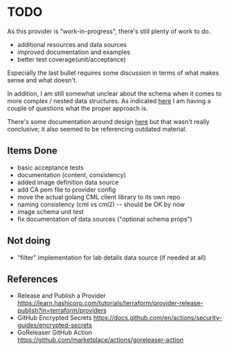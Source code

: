 # TODO

As this provider is "work-in-progress", there's still plenty of work to do.

- additional resources and data sources
- improved documentation and examples
- better test coverage(unit/acceptance)

Especially the last bullet requires some discussion in terms of what makes
sense and what doesn't.

In addition, I am still somewhat unclear about the schema when it comes to more
complex / nested data structures.  As indicated
[here](https://discuss.hashicorp.com/t/question-nested-attribute-lists-result-in-tolist-json-output-why/39200)
I am having a couple of questions what the proper approach is.

There's some documentation around design
[here](https://github.com/hashicorp/terraform-plugin-framework/tree/main/docs/design)
but that wasn't really conclusive; it also seemed to be referencing outdated
material.

## Items Done

- basic acceptance tests
- documentation (content, consistency)
- added image definition data source
- add CA pem file to provider config
- move the actual golang CML client library to its own repo
- naming consistency (cml vs cml2) -- should be OK by now
- image schema unit test
- fix documentation of data sources ("optional schema props")

## Not doing

- "filter" implementation for lab details data source (if needed at all)

## References

- Release and Publish a Provider <https://learn.hashicorp.com/tutorials/terraform/provider-release-publish?in=terraform/providers>
- GitHub Encrypted Secrets <https://docs.github.com/en/actions/security-guides/encrypted-secrets>
- GoReleaser GitHub Action <https://github.com/marketplace/actions/goreleaser-action>
